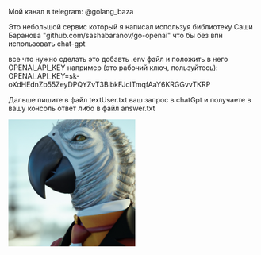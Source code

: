 Мой канал в telegram: @golang_baza

Это небольшой сервис который я написал используя библиотеку Саши Баранова "github.com/sashabaranov/go-openai"
что бы без впн использовать chat-gpt

все что нужно сделать это добавть .env файл и положить в него OPENAI_API_KEY
например (это рабочий ключ, пользуйтесь):
OPENAI_API_KEY=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

Дальше пишите в файл textUser.txt ваш запрос в chatGpt и получаете в вашу консоль ответ либо в файл answer.txt

![Описание изображения](example.png)
